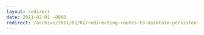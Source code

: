 ```yaml
---
layout: redirect
date: 2011-02-01 -0800
redirect: /archive/2011/02/02/redirecting-routes-to-maintain-persistent-urls.aspx/
---
```

